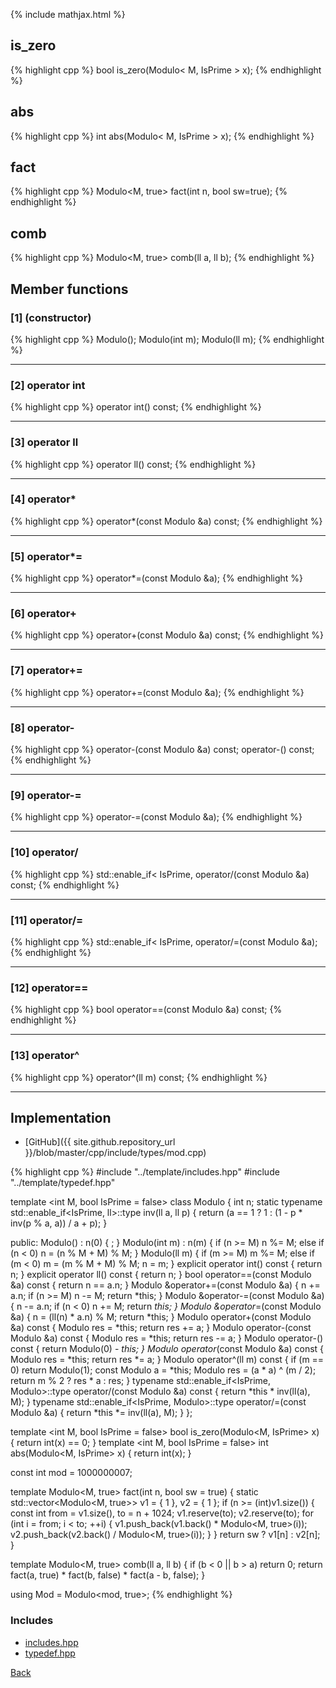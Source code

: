 {% include mathjax.html %}

## is_zero

{% highlight cpp %}
bool is_zero(Modulo< M, IsPrime > x);
{% endhighlight %}

## abs

{% highlight cpp %}
int abs(Modulo< M, IsPrime > x);
{% endhighlight %}

## fact

{% highlight cpp %}
Modulo<M, true> fact(int n, bool sw=true);
{% endhighlight %}

## comb

{% highlight cpp %}
Modulo<M, true> comb(ll a, ll b);
{% endhighlight %}

## Member functions

### [1] (constructor)
{% highlight cpp %}
Modulo();
Modulo(int m);
Modulo(ll m);
{% endhighlight %}


---------------------------------------

### [2] operator int
{% highlight cpp %}
operator int() const;
{% endhighlight %}


---------------------------------------

### [3] operator ll
{% highlight cpp %}
operator ll() const;
{% endhighlight %}


---------------------------------------

### [4] operator*
{% highlight cpp %}
operator*(const Modulo &a) const;
{% endhighlight %}


---------------------------------------

### [5] operator*=
{% highlight cpp %}
operator*=(const Modulo &a);
{% endhighlight %}


---------------------------------------

### [6] operator+
{% highlight cpp %}
operator+(const Modulo &a) const;
{% endhighlight %}


---------------------------------------

### [7] operator+=
{% highlight cpp %}
operator+=(const Modulo &a);
{% endhighlight %}


---------------------------------------

### [8] operator-
{% highlight cpp %}
operator-(const Modulo &a) const;
operator-() const;
{% endhighlight %}


---------------------------------------

### [9] operator-=
{% highlight cpp %}
operator-=(const Modulo &a);
{% endhighlight %}


---------------------------------------

### [10] operator/
{% highlight cpp %}
std::enable_if< IsPrime, operator/(const Modulo &a) const;
{% endhighlight %}


---------------------------------------

### [11] operator/=
{% highlight cpp %}
std::enable_if< IsPrime, operator/=(const Modulo &a);
{% endhighlight %}


---------------------------------------

### [12] operator==
{% highlight cpp %}
bool operator==(const Modulo &a) const;
{% endhighlight %}


---------------------------------------

### [13] operator^
{% highlight cpp %}
operator^(ll m) const;
{% endhighlight %}


---------------------------------------

## Implementation

- [GitHub]({{ site.github.repository_url }}/blob/master/cpp/include/types/mod.cpp)

{% highlight cpp %}
#include "../template/includes.hpp"
#include "../template/typedef.hpp"

template <int M, bool IsPrime = false> class Modulo {
  int n;
  static typename std::enable_if<IsPrime, ll>::type inv(ll a, ll p) {
    return (a == 1 ? 1 : (1 - p * inv(p % a, a)) / a + p);
  }

public:
  Modulo() : n(0) { ; }
  Modulo(int m) : n(m) {
    if (n >= M)
      n %= M;
    else if (n < 0)
      n = (n % M + M) % M;
  }
  Modulo(ll m) {
    if (m >= M)
      m %= M;
    else if (m < 0)
      m = (m % M + M) % M;
    n = m;
  }
  explicit operator int() const { return n; }
  explicit operator ll() const { return n; }
  bool operator==(const Modulo &a) const { return n == a.n; }
  Modulo &operator+=(const Modulo &a) {
    n += a.n;
    if (n >= M) n -= M;
    return *this;
  }
  Modulo &operator-=(const Modulo &a) {
    n -= a.n;
    if (n < 0) n += M;
    return *this;
  }
  Modulo &operator*=(const Modulo &a) {
    n = (ll(n) * a.n) % M;
    return *this;
  }
  Modulo operator+(const Modulo &a) const {
    Modulo res = *this;
    return res += a;
  }
  Modulo operator-(const Modulo &a) const {
    Modulo res = *this;
    return res -= a;
  }
  Modulo operator-() const { return Modulo(0) - *this; }
  Modulo operator*(const Modulo &a) const {
    Modulo res = *this;
    return res *= a;
  }
  Modulo operator^(ll m) const {
    if (m == 0) return Modulo(1);
    const Modulo a = *this;
    Modulo res = (a * a) ^ (m / 2);
    return m % 2 ? res * a : res;
  }
  typename std::enable_if<IsPrime, Modulo>::type
  operator/(const Modulo &a) const {
    return *this * inv(ll(a), M);
  }
  typename std::enable_if<IsPrime, Modulo>::type operator/=(const Modulo &a) {
    return *this *= inv(ll(a), M);
  }
};

template <int M, bool IsPrime = false> bool is_zero(Modulo<M, IsPrime> x) {
  return int(x) == 0;
}
template <int M, bool IsPrime = false> int abs(Modulo<M, IsPrime> x) {
  return int(x);
}

const int mod = 1000000007;

template <int M = mod> Modulo<M, true> fact(int n, bool sw = true) {
  static std::vector<Modulo<M, true>> v1 = { 1 }, v2 = { 1 };
  if (n >= (int)v1.size()) {
    const int from = v1.size(), to = n + 1024;
    v1.reserve(to);
    v2.reserve(to);
    for (int i = from; i < to; ++i) {
      v1.push_back(v1.back() * Modulo<M, true>(i));
      v2.push_back(v2.back() / Modulo<M, true>(i));
    }
  }
  return sw ? v1[n] : v2[n];
}

template <int M = mod> Modulo<M, true> comb(ll a, ll b) {
  if (b < 0 || b > a) return 0;
  return fact<M>(a, true) * fact<M>(b, false) * fact<M>(a - b, false);
}

using Mod = Modulo<mod, true>;
{% endhighlight %}

### Includes

- [includes.hpp](../template/includes)
- [typedef.hpp](../template/typedef)

[Back](../..)
